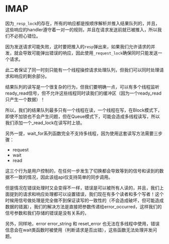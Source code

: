 # IMAP

因为`_resp_lock`的存在，所有的响应都是按顺序解析并推入结果队列的，并且，这些响应的handler遵守着一对一的规则，并且在请求发送前就已被推入，所以我们不必担心错位。

因为发送请求可能失败，这时要把推入的`resp`弹出来，如果我们允许请求的并发，就会导致可能弹出错误的响应，因此使用`_request_lock`确保同时只能发送一个请求。

此二者保证了同一时刻只能有一个线程操控请求处理队列，但我们可以同时处理请求和响应的剩余部分。

结果队列的读写是一个很复杂的行为，但我们要明确一点，可以有多个线程监听ready_read信号，但不允许这些线程同时读我们的缓冲区（因为一个ready_read只产生一个数据）！

所以，我们的结果队列最多只有一个线程在读，一个线程在写，在Block模式下，即使不加锁也不会产生问题，但在Queue模式下，可能会造成多线程读写，所以我们添加一个_read_lock在读写时上锁。

另外一提，wait_for系列函数完全不支持多线程，因为使用这套读写方法需要三步骤：

- request
- wait
- read

这三个行为是用户控制的，在任何一步发生了切换都会导致等到的信号和读到的数据不一致的情况，因此该组api仅支持简单的同步调用。

但是情况在错误处理时又会变得不一样，错误是可以被所有人读的，并且，我们上面提到的请求和响应处理都可以设置错误，我们现在有多个读者和多个写者！这个时候用信号做处理是完全做不到保证读写的一致性的（不会造成破坏，但可能造成数据的错漏），我们的解决方法是直接把参数传递给error_occurred，这样我们的信号参数和我们存储的错误是没有关系的，

另外，同样地，error error_string 和 reset_error 也无法在多线程中使用，错误信息会在wait类函数时被使用（判断请求是否出错），这些函数无法处理并发问题。
